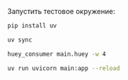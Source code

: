 Запустить тестовое окружение:
```bash  
pip install uv
``` 
```bash
uv sync
```
```bash
huey_consumer main.huey -w 4 
```
```bash
uv run uvicorn main:app --reload
```

